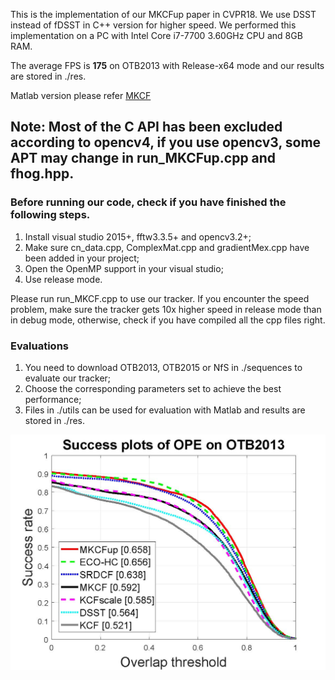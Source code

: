 This is the implementation of our MKCFup paper in CVPR18.  We use DSST instead of fDSST in C++ version for higher speed.
We performed this implementation on a PC with Intel Core i7-7700 3.60GHz CPU and 8GB RAM.

The average FPS is **175** on OTB2013 with Release-x64 mode and our results are stored in ./res.

Matlab version please refer [MKCF](https://github.com/tominute/MKCF)

Note: Most of the C API has been excluded according to opencv4, if you use opencv3, some APT may change in run_MKCFup.cpp and fhog.hpp.
---
### Before running our code, check if you have finished the following steps.

1. Install visual studio 2015+, fftw3.3.5+ and opencv3.2+;
2. Make sure cn_data.cpp, ComplexMat.cpp and gradientMex.cpp have been added in your project;
3. Open the OpenMP support in your visual studio;
4. Use release mode.

Please run run_MKCF.cpp to use our tracker. If you encounter the speed problem, make sure the tracker gets 10x higher speed in release mode than in debug mode, otherwise, check if you have compiled all the cpp files right.

### Evaluations

1. You need to download OTB2013, OTB2015 or NfS in ./sequences to evaluate our tracker;
2. Choose the corresponding parameters set to achieve the best performance;
3. Files in ./utils can be used for evaluation with Matlab and results are stored in ./res.

![](4AUC_trackers_OTB2013.jpg)
